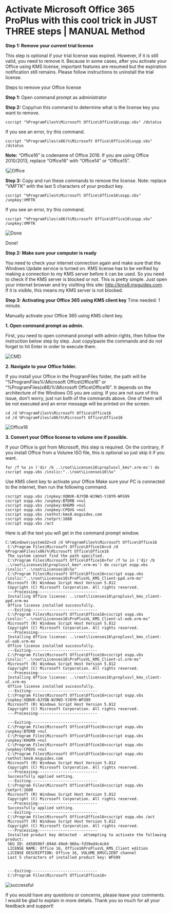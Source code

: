 # Activate Microsoft Office 365 ProPlus with this cool trick in JUST THREE steps | MANUAL Method

**Step 1: Remove your current trial license**

This step is optional if your trial license was expired. However, if it is still valid, you need to remove it. Because in some cases, after you activate your Office using KMS license, important features are resumed but the expiration notification still remains. Please follow instructions to uninstall the trial license.

Steps to remove your Office license

**Step 1:** Open command prompt as administrator

**Step 2:** Copy/run this command to determine what is the license key you want to remove.

`cscript "%ProgramFiles%\Microsoft Office\Office16\ospp.vbs" /dstatus`

If you see an error, try this command.

`cscript "%ProgramFiles(x86)%\Microsoft Office\Office16\ospp.vbs" /dstatus`

**Note:** “Office16” is codename of Office 2016. If you are using Office 2010/2013, replace “Office16” with “Office14” or “Office15”.

!![Office](https://i.imgur.com/BzRnpwo.png "Office")

**Step 3:** Copy and run these commands to remove the license. Note: replace “VMFTK” with the last 5 characters of your product key.

`cscript "%ProgramFiles%\Microsoft Office\Office16\ospp.vbs" /unpkey:VMFTK`

If you see an error, try this command.

`cscript "%ProgramFiles(x86)%\Microsoft Office\Office16\ospp.vbs" /unpkey:VMFTK`

![Done](https://i.imgur.com/mMjFG7z.png "Done")

Done!

**Step 2: Make sure your computer is ready**

You need to check your internet connection again and make sure that the Windows Update service is turned on. KMS license has to be verified by making a connection to my KMS server before it can be used. So you need to check if the KMS server is blocked or not. This is pretty simple. Just open your internet browser and try visitting this site: http://kms8.msguides.com. If it is visible, this means my KMS server is not blocked.

**Step 3: Activating your Office 365 using KMS client key**
Time needed: 1 minute.

Manually activate your Office 365 using KMS client key.

**1. Open command prompt as admin.**

First, you need to open command prompt with admin rights, then follow the instruction below step by step. Just copy/paste the commands and do not forget to hit Enter in order to execute them.

![CMD](https://i.imgur.com/lzqigbI.png "CMD")

**2. Navigate to your Office folder.**

If you install your Office in the ProgramFiles folder, the path will be “%ProgramFiles%\Microsoft Office\Office16” or “%ProgramFiles(x86)%\Microsoft Office\Office16”. It depends on the architecture of the Windows OS you are using. If you are not sure of this issue, don’t worry, just run both of the commands above. One of them will be not executed and an error message will be printed on the screen.

```
cd /d %ProgramFiles%\Microsoft Office\Office16
cd /d %ProgramFiles(x86)%\Microsoft Office\Office16
```

![Office16](https://i.imgur.com/Yyhz9xR.png "Office16")

**3. Convert your Office license to volume one if possible.**

If your Office is got from Microsoft, this step is required. On the contrary, if you install Office from a Volume ISO file, this is optional so just skip it if you want.

`for /f %x in ('dir /b ..\root\Licenses16\proplusvl_kms*.xrm-ms') do cscript ospp.vbs /inslic:"..\root\Licenses16\%x"`

Use KMS client key to activate your Office
Make sure your PC is connected to the internet, then run the following command.

```
cscript ospp.vbs /inpkey:XQNVK-8JYDB-WJ9W3-YJ8YR-WFG99
cscript ospp.vbs /unpkey:BTDRB >nul
cscript ospp.vbs /unpkey:KHGM9 >nul
cscript ospp.vbs /unpkey:CPQVG >nul
cscript ospp.vbs /sethst:kms8.msguides.com
cscript ospp.vbs /setprt:1688
cscript ospp.vbs /act
```

Here is all the text you will get in the command prompt window.

```
C:\Windows\system32>cd /d %ProgramFiles%\Microsoft Office\Office16
 C:\Program Files\Microsoft Office\Office16>cd /d %ProgramFiles(x86)%\Microsoft Office\Office16
 The system cannot find the path specified.
 C:\Program Files\Microsoft Office\Office16>for /f %x in ('dir /b ..\root\Licenses16\proplusvl_kms*.xrm-ms') do cscript ospp.vbs /inslic:"..\root\Licenses16\%x"
 C:\Program Files\Microsoft Office\Office16>cscript ospp.vbs /inslic:"..\root\Licenses16\ProPlusVL_KMS_Client-ppd.xrm-ms"
 Microsoft (R) Windows Script Host Version 5.812
 Copyright (C) Microsoft Corporation. All rights reserved.
 ---Processing--------------------------
 Installing Office license: ..\root\licenses16\proplusvl_kms_client-ppd.xrm-ms
 Office license installed successfully.
 ---Exiting-----------------------------
 C:\Program Files\Microsoft Office\Office16>cscript ospp.vbs /inslic:"..\root\Licenses16\ProPlusVL_KMS_Client-ul-oob.xrm-ms"
 Microsoft (R) Windows Script Host Version 5.812
 Copyright (C) Microsoft Corporation. All rights reserved.
 ---Processing--------------------------
 Installing Office license: ..\root\licenses16\proplusvl_kms_client-ul-oob.xrm-ms
 Office license installed successfully.
 ---Exiting-----------------------------
 C:\Program Files\Microsoft Office\Office16>cscript ospp.vbs /inslic:"..\root\Licenses16\ProPlusVL_KMS_Client-ul.xrm-ms"
 Microsoft (R) Windows Script Host Version 5.812
 Copyright (C) Microsoft Corporation. All rights reserved.
 ---Processing--------------------------
 Installing Office license: ..\root\licenses16\proplusvl_kms_client-ul.xrm-ms
 Office license installed successfully.
 ---Exiting-----------------------------
 C:\Program Files\Microsoft Office\Office16>cscript ospp.vbs /inpkey:XQNVK-8JYDB-WJ9W3-YJ8YR-WFG99
 Microsoft (R) Windows Script Host Version 5.812
 Copyright (C) Microsoft Corporation. All rights reserved.
 ---Processing--------------------------
 
 ---Exiting-----------------------------
 C:\Program Files\Microsoft Office\Office16>cscript ospp.vbs /unpkey:BTDRB >nul
 C:\Program Files\Microsoft Office\Office16>cscript ospp.vbs /unpkey:KHGM9 >nul
 C:\Program Files\Microsoft Office\Office16>cscript ospp.vbs /unpkey:CPQVG >nul
 C:\Program Files\Microsoft Office\Office16>cscript ospp.vbs /sethst:kms8.msguides.com
 Microsoft (R) Windows Script Host Version 5.812
 Copyright (C) Microsoft Corporation. All rights reserved.
 ---Processing--------------------------
 Successfully applied setting.
 ---Exiting-----------------------------
 C:\Program Files\Microsoft Office\Office16>cscript ospp.vbs /setprt:1688
 Microsoft (R) Windows Script Host Version 5.812
 Copyright (C) Microsoft Corporation. All rights reserved.
 ---Processing--------------------------
 Successfully applied setting.
 ---Exiting-----------------------------
 C:\Program Files\Microsoft Office\Office16>cscript ospp.vbs /act
 Microsoft (R) Windows Script Host Version 5.812
 Copyright (C) Microsoft Corporation. All rights reserved.
 ---Processing--------------------------
 Installed product key detected - attempting to activate the following product:
 SKU ID: d450596f-894d-49e0-966a-fd39ed4c4c64
 LICENSE NAME: Office 16, Office16ProPlusVL_KMS_Client edition
 LICENSE DESCRIPTION: Office 16, VOLUME_KMSCLIENT channel
 Last 5 characters of installed product key: WFG99
 
 
 ---Exiting-----------------------------
 C:\Program Files\Microsoft Office\Office16>
```

![successful](https://i.imgur.com/UEM1rKZ.png "successful")

If you would have any questions or concerns, please leave your comments. I would be glad to explain in more details. Thank you so much for all your feedback and support!






